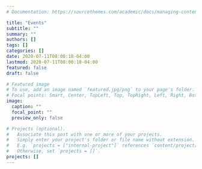 ```yaml
---
# Documentation: https://sourcethemes.com/academic/docs/managing-content/

title: "Events"
subtitle: ""
summary: ""
authors: []
tags: []
categories: []
date: 2020-07-11T08:00:18-04:00
lastmod: 2020-07-11T08:00:18-04:00
featured: false
draft: false

# Featured image
# To use, add an image named `featured.jpg/png` to your page's folder.
# Focal points: Smart, Center, TopLeft, Top, TopRight, Left, Right, BottomLeft, Bottom, BottomRight.
image:
  caption: ""
  focal_point: ""
  preview_only: false

# Projects (optional).
#   Associate this post with one or more of your projects.
#   Simply enter your project's folder or file name without extension.
#   E.g. `projects = ["internal-project"]` references `content/project/deep-learning/index.md`.
#   Otherwise, set `projects = []`.
projects: []
---
```

